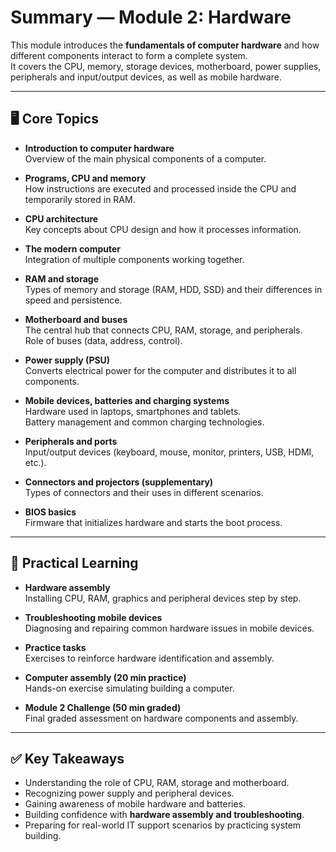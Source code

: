 # Summary — Module 2: Hardware

This module introduces the **fundamentals of computer hardware** and how different components interact to form a complete system.  
It covers the CPU, memory, storage devices, motherboard, power supplies, peripherals and input/output devices, as well as mobile hardware.

---

## 🖥️ Core Topics

- **Introduction to computer hardware**  
  Overview of the main physical components of a computer.

- **Programs, CPU and memory**  
  How instructions are executed and processed inside the CPU and temporarily stored in RAM.

- **CPU architecture**  
  Key concepts about CPU design and how it processes information.

- **The modern computer**  
  Integration of multiple components working together.

- **RAM and storage**  
  Types of memory and storage (RAM, HDD, SSD) and their differences in speed and persistence.

- **Motherboard and buses**  
  The central hub that connects CPU, RAM, storage, and peripherals.  
  Role of buses (data, address, control).

- **Power supply (PSU)**  
  Converts electrical power for the computer and distributes it to all components.

- **Mobile devices, batteries and charging systems**  
  Hardware used in laptops, smartphones and tablets.  
  Battery management and common charging technologies.

- **Peripherals and ports**  
  Input/output devices (keyboard, mouse, monitor, printers, USB, HDMI, etc.).

- **Connectors and projectors (supplementary)**  
  Types of connectors and their uses in different scenarios.

- **BIOS basics**  
  Firmware that initializes hardware and starts the boot process.

---

## 🔧 Practical Learning

- **Hardware assembly**  
  Installing CPU, RAM, graphics and peripheral devices step by step.

- **Troubleshooting mobile devices**  
  Diagnosing and repairing common hardware issues in mobile devices.

- **Practice tasks**  
  Exercises to reinforce hardware identification and assembly.

- **Computer assembly (20 min practice)**  
  Hands-on exercise simulating building a computer.

- **Module 2 Challenge (50 min graded)**  
  Final graded assessment on hardware components and assembly.

---

## ✅ Key Takeaways

- Understanding the role of CPU, RAM, storage and motherboard.  
- Recognizing power supply and peripheral devices.  
- Gaining awareness of mobile hardware and batteries.  
- Building confidence with **hardware assembly and troubleshooting**.  
- Preparing for real-world IT support scenarios by practicing system building.
